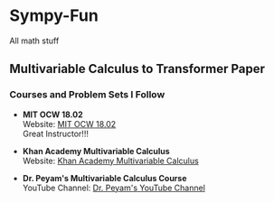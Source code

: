# Sympy-Fun

All math stuff

## Multivariable Calculus to Transformer Paper

### Courses and Problem Sets I Follow

- **MIT OCW 18.02**  
  Website: [MIT OCW 18.02](https://ocw.mit.edu/courses/mathematics/18-02-multivariable-calculus-fall-2007/)  
  Great Instructor!!!

- **Khan Academy Multivariable Calculus**  
  Website: [Khan Academy Multivariable Calculus](https://www.khanacademy.org/math/multivariable-calculus)  
  
- **Dr. Peyam's Multivariable Calculus Course**  
  YouTube Channel: [Dr. Peyam's YouTube Channel](https://www.youtube.com/channel/UCoOjTxz-u5zU0W38zMkQIFw)  
  
